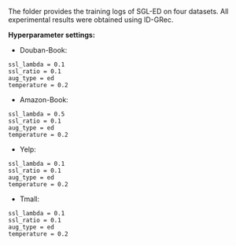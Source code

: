 The folder provides the training logs of SGL-ED on four datasets. All experimental results were obtained using ID-GRec.

**Hyperparameter settings:**
- Douban-Book:
```
ssl_lambda = 0.1
ssl_ratio = 0.1
aug_type = ed
temperature = 0.2
```
- Amazon-Book:
```
ssl_lambda = 0.5
ssl_ratio = 0.1
aug_type = ed
temperature = 0.2
```
- Yelp:
```
ssl_lambda = 0.1
ssl_ratio = 0.1
aug_type = ed
temperature = 0.2
```
- Tmall:
```
ssl_lambda = 0.1
ssl_ratio = 0.1
aug_type = ed
temperature = 0.2
```
